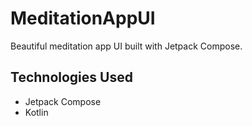 # MeditationAppUI
Beautiful meditation app UI built with Jetpack Compose.

## Technologies Used
- Jetpack Compose
- Kotlin
